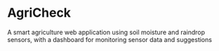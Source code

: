 # AgriCheck
A smart agriculture web application using soil moisture and raindrop sensors, with a dashboard for monitoring sensor data and suggestions
